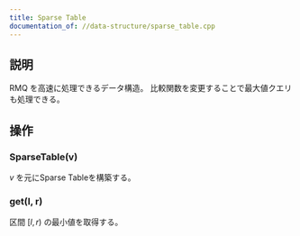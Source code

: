 ```yaml
---
title: Sparse Table
documentation_of: //data-structure/sparse_table.cpp
---
```


## 説明
RMQ を高速に処理できるデータ構造。
比較関数を変更することで最大値クエリも処理できる。

## 操作
### SparseTable(v)
$v$ を元にSparse Tableを構築する。
### get(l, r)
区間 $[l,r)$ の最小値を取得する。
